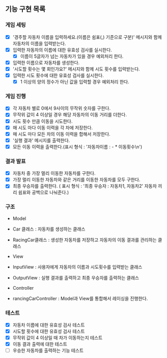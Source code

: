 ## 기능 구현 목록

### 게임 세팅

- [x] '경주할 자동차 이름을 입력하세요.(이름은 쉼표(,) 기준으로 구분)' 메시지와 함께 자동차의 이름을 입력받는다.
- [x] 입력한 자동차의 이름에 대한 유효성 검사를 실시한다.
  - [x] 이름이 5글자가 넘는 자동차가 있을 경우 예외처리 한다.
- [x] 입력한 이름으로 자동차를 생성한다.
- [x] '시도할 횟수는 몇 회인가요?' 메시지와 함께 시도 횟수를 입력받는다.
- [x] 입력한 시도 횟수에 대한 유효성 검사를 실시한다.
  - [x] 1 이상의 양의 정수가 아닌 값을 입력할 경우 예외처리 한다.

### 게임 진행

- [x] 각 자동차 별로 0에서 9사이의 무작위 숫자를 구한다.
- [x] 무작위 값이 4 이상일 경우 해당 자동차의 이동 거리를 더한다.
- [x] 시도 횟수 만큼 이동을 시도한다.
- [x] 매 시도 마다 이동 이력을 각 차에 저장한다.
- [x] 매 시도 마다 모든 차의 이동 이력을 합해서 저장한다.
- [x] '실행 결과' 메시지를 출력한다.
- [x] 모든 이동 이력을 출력한다.(표시 형식 : '자동차이름 : - \* 이동횟수\n')

### 결과 발표

- [x] 자동차 중 가장 멀리 이동한 자동차를 구한다.
- [x] 가장 멀리 이동한 자동차와 같은 거리를 이동한 자동차를 모두 구한다.
- [x] 최종 우승자를 출력한다. ( 표시 형식 : '최종 우승자 : 자동차1, 자동차2' 자동차 끼리 쉼표와 공백으로 나눠준다.)

### 구조

- Model
- Car 클래스 : 자동차를 생성하는 클래스
- RacingCar클래스 : 생성한 자동차를 저장하고 자동차의 이동 결과를 관리하는 클래스

- View
- InputView : 사용자에게 자동차의 이름과 시도횟수를 입력받는 클래스
- OutputView : 실행 결과를 출력하고 최종 우승자를 출력하는 클래스

- Controller
- rancingCarController : Model과 View를 통합해서 레이싱을 진행한다.

### 테스트

- [x] 자동차 이름에 대한 유효성 검사 테스트
- [x] 시도할 횟수에 대한 유효성 검사 테스트
- [x] 무작위 값이 4 이상일 때 차가 이동하는지 테스트
- [x] 이동 결과 출력에 대한 테스트
- [ ] 우승한 자동차를 출력하는 기능 테스트
